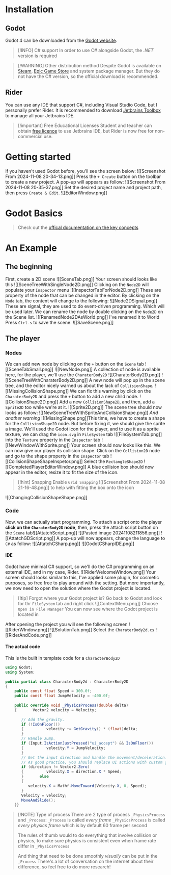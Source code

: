 # Installation
## Godot
Godot 4 can be downloaded from the [Godot website](https://godotengine.org/download).

> [!INFO] C# support
> In order to use C# alongside Godot, the *.NET* version is required

> [!WARNING] Other distribution method
> Despite Godot is available on [Steam](https://store.steampowered.com/app/404790), [Epic Game Store](https://store.epicgames.com/p/godot-engine) and system package manager. But they do not have the C# version, so the official download is recommended.
## Rider
You can use any IDE that support C#, including Visual Studio Code, but I personally prefer Rider. It is recommended to download [Jetbrains Toolbox](https://www.jetbrains.com/toolbox-app/) to manage all your Jetbrains IDE.

> [!important] Free Educational Licenses
> Student and teacher can obtain [free licence](https://www.jetbrains.com/community/education/#students/) to use Jetbrains IDE, but Rider is now free for non-commercial use.

# Getting started
If you haven't used Godot before, you'll see the screen below:
![[Screenshot From 2024-11-08 20-34-13.png]]
Press the `+ Create` button on the toolbar to create a new project. A pop-up will appears as follow:
![[Screenshot From 2024-11-08 20-35-37.png]]
Set the desired project name and project path, then press `Create & Edit`.
![[EditorWindow.png]]
# Godot Basics
> Check out the [offical documentation on the key concepts](https://docs.godotengine.org/en/stable/getting_started/introduction/key_concepts_overview.html)
# An Example
## The beginning
First, create a 2D scene
![[SceneTab.png]]
Your screen should looks like this
![[SceneTreeWithSingleNode2D.png]]
Clicking on the `Node2D` will populate your `Inspector` menu
![[InspectorTabForNode2D.png]]
These are property of the node that can be changed in the editor. By clicking on the `Node` tab, the content will change to the following: 
![[Node2DSignal.png]]
These are signal, they are used to do event-driven programming. Which will be used later.
We can rename the node by double clicking on the `Node2D` on the Scene list.
![[RenamedNode2DAsWorld.png]]
I've renamed it to World
Press `Ctrl-s` to save the scene.
![[SaveScene.png]]
## The player
### Nodes
We can add new node by clicking on the `+` button on the `Scene` tab
![[SceneTabSmall.png]]
![[NewNode.png]]
A collection of node is available here, for the player, we'll use the `CharaterBody2D`
![[CharaterBody2D.png]]
![[SceneTreeWithCharaterBody2D.png]]
A new node will pop up in the scene tree, and the editor nicely warned us about the lack of `CollisionShape`.
![[MissingCollisionShape.png]]
We can fix this warning by click on the `CharaterBody2D` and press the `+` button to add a new child node. 
![[CollisionShape2D.png]]
Add a new `CollisionShape2D`, and then, add a `Sprite2D` too while we're at it.
![[Sprite2D.png]]
The scene tree should now looks as follow:
![[NewSceneTreeWIthSpriteAndCollsionShape.png]]
_And another warning_
![[MissingShape.png]]This time, we have to create a shape for the `CollisionShape2D` node. But before fixing it, we should give the sprite a image.
We'll used the Godot icon for the player, and to use it as a sprite texture, we can drag the `icon.svg` in `FileSystem` tab 
![[FileSystemTab.png]]
into the `Texture` property in the `Inspector` tab
![[NewWindowWithSprite.png]]
Your screen should now looks like this. We can now give our player its collision shape. Click on the `Collision2D` node and go to the shape property in the `Inspector` tab
![[CollisionShapeShapeInspetor.png]]
Select the `RectangleShape2D`
![[CompletedPlayerEditorWindow.png]]
A blue collision box should now appear in the editor, resize it to fit the size of the icon.

> [!hint] Snapping
> Enable `Grid Snapping` ![[Screenshot From 2024-11-08 21-16-48.png]] to help with fitting the box onto the icon

![[ChangingCollisionShapeShape.png]]
### Code
Now, we can actually start programming. To attach a script onto the player **click on the `CharaterBody2D` node**, then, press the attach script button on the `Scene` tab![[AttatchScript.png]]
![[Pasted image 20241108211856.png]]
![[AttatchGDScript.png]]
A pop-up will now appears, change the language to `C#` as follow:
![[AttatchCSharp.png]]
![[GodotCSharpIDE.png]]
#### IDE
Godot have minimal C# support, so we'll do the C# programming on an external IDE, and in my case, Rider.
![[RiderWelcomeWindow.png]]
Your screen should looks similar to this, I've applied some plugin, for cosmetic purposes, so free free to play around with the setting. 
But more importantly, we now need to open the solution where the Godot project is located.

> [!tip] Forgot where your Godot project is?
> Go back to Godot and look for thr `FileSystem` tab and right click
> ![[ContextMenu.png]]
> Choose `Open in File Manager`
> You can now see where the Godot project is located in

After opening the project you will see the following screen
![[RiderWIndow.png]]
![[SolutionTab.png]]
Select the `CharaterBody2d.cs` 
![[RiderAndCode.png]]
#### The actual code
This is the built in template code for a `CharacterBody2D`
```c#
using Godot;  
using System;  
  
public partial class CharacterBody2d : CharacterBody2D  
{  
    public const float Speed = 300.0f;  
    public const float JumpVelocity = -400.0f;  
  
    public override void _PhysicsProcess(double delta)  
    {       Vector2 velocity = Velocity;  
  
       // Add the gravity.  
       if (!IsOnFloor())  
       {          velocity += GetGravity() * (float)delta;  
       }  
       // Handle Jump.  
       if (Input.IsActionJustPressed("ui_accept") && IsOnFloor())  
       {          velocity.Y = JumpVelocity;  
       }  
       // Get the input direction and handle the movement/deceleration.  
       // As good practice, you should replace UI actions with custom gameplay actions.       Vector2 direction = Input.GetVector("ui_left", "ui_right", "ui_up", "ui_down");  
       if (direction != Vector2.Zero)  
       {          velocity.X = direction.X * Speed;  
       }       else  
       {  
          velocity.X = Mathf.MoveToward(Velocity.X, 0, Speed);  
       }  
       Velocity = velocity;  
       MoveAndSlide();  
    }}
```

> [!NOTE] Type of process
> There are 2 type of process `_PhysicsProcess` and `_Process`:
> `_Process` is called _every frame_
> `_PhysicsProcess` is called _every physics frame_ which is by default 60 frame per second
> 
> The rules of thumb would to do everything that involve collision or physics, to make sure physics is consistent even when frame rate differ in `_PhysicsProcess`
> 
> And thing that need to be done smoothly _visually_ can be put in the `_Process`
> There's a lot of conversation on the internet about their difference, so feel free to do more research!
